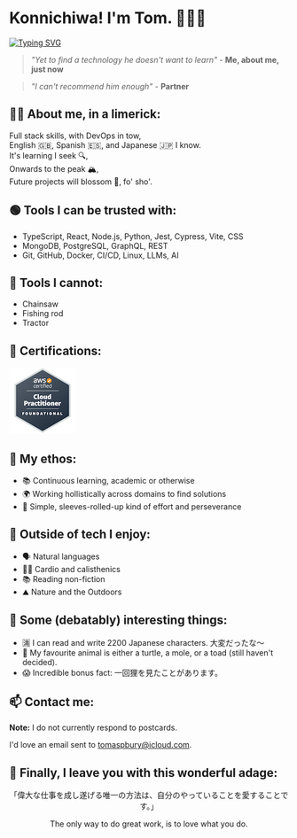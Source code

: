 # Konnichiwa! I'm Tom. 👋👨‍💻

[![Typing SVG](https://readme-typing-svg.demolab.com?font=Fira+Code&size=30&duration=2800&pause=1000&color=E10098&background=FFFFFF00&vCenter=true&random=false&width=653&height=60&lines=%E3%80%8C%E5%8D%98%E7%B4%94%E3%81%AB%E8%A8%80%E3%81%88%E3%81%B0%E3%80%81%E5%84%AA%E3%82%8C%E3%81%9F%E9%96%8B%E7%99%BA%E8%80%85+%E3%80%8D+-+%E5%8C%BF%E5%90%8D;%22A+brilliant+developer%22+-+Anonymous)](https://git.io/typing-svg)

> _"Yet to find a technology he doesn't want to learn"_ - **Me, about me, just now**

> _"I can't recommend him enough"_ - **Partner**

## 🙋‍♂️ About me, in a limerick:

Full stack skills, with DevOps in tow,  
English 🇬🇧, Spanish 🇪🇸, and Japanese 🇯🇵 I know.  
It's learning I seek 🔍,  
Onwards to the peak 🏔️,  
Future projects will blossom 🌸, fo' sho'.

## 🟢 Tools I can be trusted with:

- TypeScript, React, Node.js, Python, Jest, Cypress, Vite, CSS
- MongoDB, PostgreSQL, GraphQL, REST
- Git, GitHub, Docker, CI/CD, Linux, LLMs, AI

## 🔴 Tools I cannot:

- Chainsaw
- Fishing rod
- Tractor

## 📜 Certifications:

[![AWS Certified Cloud Practitioner](./assets/aws-certified-cloud-practitioner(1).png)](https://www.credly.com/badges/5b7dd3ae-41d0-46c0-91be-6844f6362a6d/public_url)

## 💭 My ethos:

- 📚 Continuous learning, academic or otherwise
- 🌍 Working hollistically across domains to find solutions
- 💪 Simple, sleeves-rolled-up kind of effort and perseverance

## 🎨 Outside of tech I enjoy:

- 🗣️ Natural languages
- 🏃‍♂️ Cardio and calisthenics
- 📚 Reading non-fiction
- ⛰️ Nature and the Outdoors

## 🤔 Some (debatably) interesting things:

- 🈵 I can read and write 2200 Japanese characters. 大変だったな〜
- 🐑 My favourite animal is either a turtle, a mole, or a toad (still haven't decided).
- 😱 Incredible bonus fact: 一回狸を見たことがあります。

## 📫 Contact me:

**Note:** I do not currently respond to postcards.

I'd love an email sent to [tomaspbury@icloud.com](mailto:tomaspbury@icloud.com).

## 📜 Finally, I leave you with this wonderful adage:

<p align="center">「偉大な仕事を成し遂げる唯一の方法は、自分のやっていることを愛することです。」</p>

<p align="center">The only way to do great work, is to love what you do.</p>

